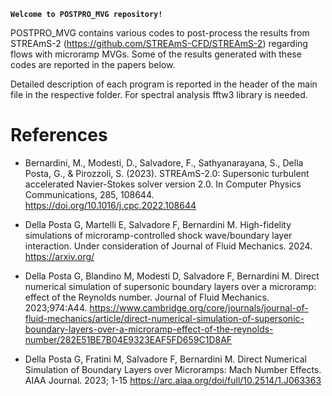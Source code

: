 **`Welcome to POSTPRO_MVG repository!`**

POSTPRO\_MVG contains various codes to post-process the results from STREAmS-2 (<https://github.com/STREAmS-CFD/STREAmS-2>) regarding flows with microramp MVGs. Some of the results generated with these codes are reported in the papers below. 

Detailed description of each program is reported in the header of the main file in the respective folder. For spectral analysis fftw3 library is needed.

# References

- Bernardini, M., Modesti, D., Salvadore, F., Sathyanarayana, S., Della Posta, G., & Pirozzoli, S. (2023). STREAmS-2.0: Supersonic turbulent accelerated Navier-Stokes solver version 2.0. In Computer Physics Communications, 285, 108644. <https://doi.org/10.1016/j.cpc.2022.108644>

- Della Posta G, Martelli E, Salvadore F, Bernardini M. High-fidelity simulations of microramp-controlled shock wave/boundary layer interaction. Under consideration of Journal of Fluid Mechanics. 2024. <https://arxiv.org/>

- Della Posta G, Blandino M, Modesti D, Salvadore F, Bernardini M. Direct numerical simulation of supersonic boundary layers over a microramp: effect of the Reynolds number. Journal of Fluid Mechanics. 2023;974:A44. <https://www.cambridge.org/core/journals/journal-of-fluid-mechanics/article/direct-numerical-simulation-of-supersonic-boundary-layers-over-a-microramp-effect-of-the-reynolds-number/282E51BE7B04E9323EAF5FD659C1D8AF>

- Della Posta G, Fratini M, Salvadore F, Bernardini M. Direct Numerical Simulation of Boundary Layers over Microramps: Mach Number Effects. AIAA Journal. 2023; 1-15 <https://arc.aiaa.org/doi/full/10.2514/1.J063363>
